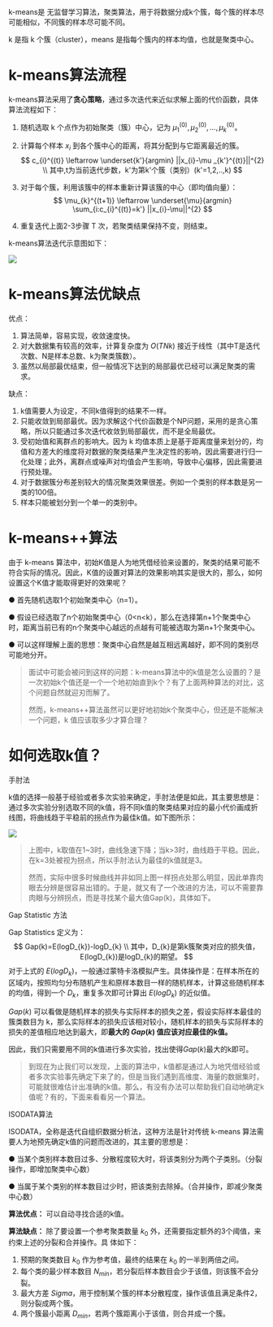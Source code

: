 k-means是  无监督学习算法，聚类算法，用于将数据分成k个簇，每个簇的样本尽可能相似，不同簇的样本尽可能不同。

 k 是指 k 个簇（cluster），means 是指每个簇内的样本均值，也就是聚类中心。

# k-means算法流程

k-means算法采用了**贪心策略**，通过多次迭代来近似求解上面的代价函数，具体算法流程如下：

1. 随机选取 k 个点作为初始聚类（簇）中心，记为 $\mu_{1}^{(0)},\mu_{2}^{(0)},...,\mu_{k}^{(0)}$。

2. 计算每个样本 $x_{i}$ 到各个簇中心的距离，将其分配到与它距离最近的簇。
   $$
   c_{i}^{(t)} \leftarrow \underset{k'}{argmin} ||x_{i}-\mu _{k'}^{(t)}||^{2} \\ 
   其中,t为当前迭代步数，k'为第k'个簇（类别）(k'=1,2,..,k)
   $$

3. 对于每个簇，利用该簇中的样本重新计算该簇的中心（即均值向量）：
   $$
   \mu_{k}^{(t+1)} \leftarrow \underset{\mu}{argmin} \sum_{i:c_{i}^{(t)}=k'} ||x_{i}-\mu||^{2}
   $$

4. 重复迭代上面2-3步骤 T 次，若聚类结果保持不变，则结束。



k-means算法迭代示意图如下：

![](https://i.loli.net/2020/06/11/cUOCwPasfu57qgh.png)


# k-means算法优缺点

优点：

1. 算法简单，容易实现，收敛速度快。
2. 对大数据集有较高的效率，计算复杂度为 $O(TNk)$ 接近于线性（其中T是迭代次数、N是样本总数、k为聚类簇数）。
3. 虽然以局部最优结束，但一般情况下达到的局部最优已经可以满足聚类的需求。

缺点：

1. k值需要人为设定，不同k值得到的结果不一样。
2. 只能收敛到局部最优。因为求解这个代价函数是个NP问题，采用的是贪心策略，所以只能通过多次迭代收敛到局部最优，而不是全局最优。
3. 受初始值和离群点的影响大。因为 k 均值本质上是基于距离度量来划分的，均值和方差大的维度将对数据的聚类结果产生决定性的影响，因此需要进行归一化处理；此外，离群点或噪声对均值会产生影响，导致中心偏移，因此需要进行预处理。
4. 对于数据簇分布差别较大的情况聚类效果很差。例如一个类别的样本数是另一类的100倍。
5. 样本只能被划分到一个单一的类别中。

# k-means++算法

由于 k-means 算法中，初始K值是人为地凭借经验来设置的，聚类的结果可能不符合实际的情况。因此，K值的设置对算法的效果影响其实是很大的，那么，如何设置这个K值才能取得更好的效果呢？

● 首先随机选取1个初始聚类中心（n=1）。

● 假设已经选取了n个初始聚类中心（0<n<k），那么在选择第n+1个聚类中心时，距离当前已有的n个聚类中心越远的点越有可能被选取为第n+1个聚类中心。

● 可以这样理解上面的思想：聚类中心自然是越互相远离越好，即不同的类别尽可能地分开。



> 面试中可能会被问到这样的问题：k-means算法中的k值是怎么设置的？是一次初始k个值还是一个一个地初始直到k个？有了上面两种算法的对比，这个问题自然就迎刃而解了。
>
> 
>
> 然而，k-means++算法虽然可以更好地初始k个聚类中心，但还是不能解决一个问题，k 值应该取多少才算合理？


# 如何选取k值？
手肘法

k值的选择一般基于经验或者多次实验来确定，手肘法便是如此，其主要思想是：通过多次实验分别选取不同的k值，将不同k值的聚类结果对应的最小代价画成折线图，将曲线趋于平稳前的拐点作为最佳k值。如下图所示：

![](https://i.loli.net/2020/06/11/DWTN23pnCzXqlwL.png)

> 上图中，k取值在1~3时，曲线急速下降；当k>3时，曲线趋于平稳。因此，在k=3处被视为拐点，所以手肘法认为最佳的k值就是3。
>
> 然而，实际中很多时候曲线并非如同上图一样拐点处那么明显，因此单靠肉眼去分辨是很容易出错的。于是，就又有了一个改进的方法，可以不需要靠肉眼与分辨拐点，而是寻找某个最大值Gap(k)，具体如下。


Gap Statistic 方法

Gap Statistics 定义为：
$$
Gap(k)=E(logD_{k})-logD_{k} \\
其中，D_{k}是第k簇聚类对应的损失值，E(logD_{k})是logD_{k}的期望。
$$
对于上式的 $E(logD_{k})$，一般通过蒙特卡洛模拟产生。具体操作是：在样本所在的区域内，按照均匀分布随机产生和原样本数目一样的随机样本，计算这些随机样本的均值，得到一个 $D_{k}$，重复多次即可计算出 $E(logD_{k})$ 的近似值。

$Gap(k)$ 可以看做是随机样本的损失与实际样本的损失之差，假设实际样本最佳的簇类数目为 k，那么实际样本的损失应该相对较小，随机样本的损失与实际样本的损失的差值相应地达到最大，即**最大的 $Gap(k)$ 值应该对应最佳的k值。**

因此，我们只需要用不同的k值进行多次实验，找出使得$Gap(k)$最大的k即可。



> 到现在为止我们可以发现，上面的算法中，k值都是通过人为地凭借经验或者多次实验事先确定下来了的，但是当我们遇到高维度、海量的数据集时，可能就很难估计出准确的k值。那么，有没有办法可以帮助我们自动地确定k值呢？有的，下面来看看另一个算法。



ISODATA算法

ISODATA，全称是迭代自组织数据分析法，这种方法是针对传统 k-means 算法需要人为地预先确定k值的问题而改进的，其主要的思想是：

● 当某个类别样本数目过多、分散程度较大时，将该类别分为两个子类别。（分裂操作，即增加聚类中心数）

● 当属于某个类别的样本数目过少时，把该类别去除掉。（合并操作，即减少聚类中心数）

**算法优点：** 可以自动寻找合适的k值。

**算法缺点：** 除了要设置一个参考聚类数量 $k_{0}$ 外，还需要指定额外的3个阈值，来约束上述的分裂和合并操作。具					体如下：

1. 预期的聚类数目  $k_{0}$ 作为参考值，最终的结果在  $k_{0}$ 的一半到两倍之间。
2. 每个类的最少样本数目 $N_{min}$，若分裂后样本数目会少于该值，则该簇不会分裂。
3. 最大方差  $Sigma$，用于控制某个簇的样本分散程度，操作该值且满足条件2，则分裂成两个簇。
4. 两个簇最小距离  $D_{min}$，若两个簇距离小于该值，则合并成一个簇。